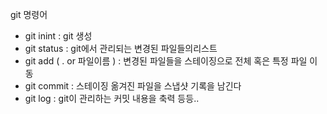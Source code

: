 git 명령어

- git inint : git 생성
- git status : git에서 관리되는 변경된  파일들의리스트
- git add ( . or 파일이름 ) : 변경된 파일들을 스테이징으로 전체 혹은 특정 파일 이동
- git commit : 스테이징 옮겨진 파일을 스냅샷 기록을 남긴다
- git log : git이 관리하는 커밋 내용을 축력
등등..
